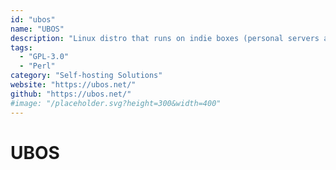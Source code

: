 ```yaml
---
id: "ubos"
name: "UBOS"
description: "Linux distro that runs on indie boxes (personal servers and IoT devices). Single-command installation and management of apps - Jenkins, Mediawiki, Owncloud, WordPress, etc., and other features."
tags:
  - "GPL-3.0"
  - "Perl"
category: "Self-hosting Solutions"
website: "https://ubos.net/"
github: "https://ubos.net/"
#image: "/placeholder.svg?height=300&width=400"
---
```


# UBOS

